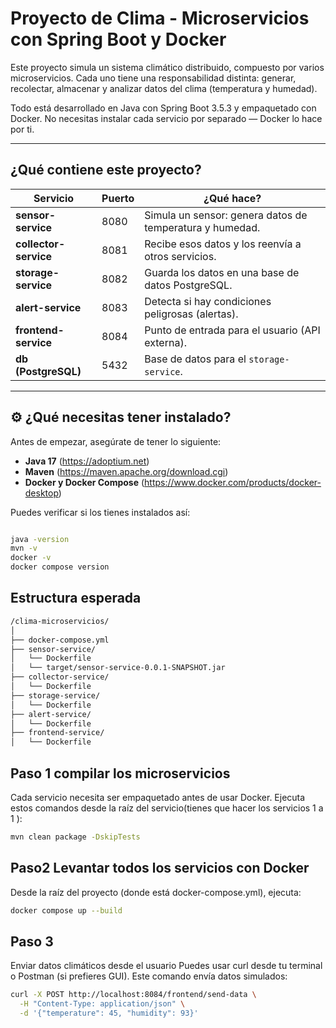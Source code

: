 # Proyecto de Clima - Microservicios con Spring Boot y Docker

Este proyecto simula un sistema climático distribuido, compuesto por varios microservicios. Cada uno tiene una responsabilidad distinta: generar, recolectar, almacenar y analizar datos del clima (temperatura y humedad).

Todo está desarrollado en Java con Spring Boot 3.5.3 y empaquetado con Docker. No necesitas instalar cada servicio por separado — Docker lo hace por ti.

---

##  ¿Qué contiene este proyecto?

| Servicio            | Puerto | ¿Qué hace?                                                 |
|---------------------|--------|------------------------------------------------------------|
| **sensor-service**   | 8080   | Simula un sensor: genera datos de temperatura y humedad.  |
| **collector-service**| 8081   | Recibe esos datos y los reenvía a otros servicios.         |
| **storage-service**  | 8082   | Guarda los datos en una base de datos PostgreSQL.         |
| **alert-service**    | 8083   | Detecta si hay condiciones peligrosas (alertas).          |
| **frontend-service** | 8084   | Punto de entrada para el usuario (API externa).           |
| **db (PostgreSQL)**  | 5432   | Base de datos para el `storage-service`.                  |

---

## ⚙️ ¿Qué necesitas tener instalado?

Antes de empezar, asegúrate de tener lo siguiente:

- **Java 17** (https://adoptium.net)
- **Maven** (https://maven.apache.org/download.cgi)
- **Docker y Docker Compose** (https://www.docker.com/products/docker-desktop)

Puedes verificar si los tienes instalados así:

```bash

java -version
mvn -v
docker -v
docker compose version

```



## Estructura esperada
```bash
/clima-microservicios/
│
├── docker-compose.yml
├── sensor-service/
│   └── Dockerfile
│   └── target/sensor-service-0.0.1-SNAPSHOT.jar
├── collector-service/
│   └── Dockerfile
├── storage-service/
│   └── Dockerfile
├── alert-service/
│   └── Dockerfile
├── frontend-service/
│   └── Dockerfile
```
## Paso 1 compilar los microservicios
Cada servicio necesita ser empaquetado antes de usar Docker. Ejecuta estos comandos desde la raíz del servicio(tienes que hacer los servicios 1 a 1 ):
```bash
mvn clean package -DskipTests
```
## Paso2 Levantar todos los servicios con Docker
Desde la raíz del proyecto (donde está docker-compose.yml), ejecuta:

```bash
docker compose up --build
```

## Paso 3

Enviar datos climáticos desde el usuario
Puedes usar curl desde tu terminal o Postman (si prefieres GUI). Este comando envía datos simulados:

```bash
curl -X POST http://localhost:8084/frontend/send-data \
  -H "Content-Type: application/json" \
  -d '{"temperature": 45, "humidity": 93}'
```

